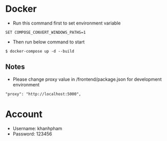 # Docker

- Run this command first to set environment variable

```
SET COMPOSE_CONVERT_WINDOWS_PATHS=1
```

- Then run below command to start

```
$ docker-compose up -d --build
```

## Notes

- Please change proxy value in /frontend/package.json for development environment

```
"proxy": "http://localhost:5000",
```

# Account

- Username: khanhpham
- Password: 123456
